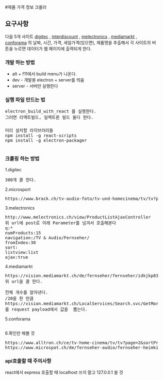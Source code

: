 #제품 가격 정보 크롤러

## 요구사항
다음 5개 사이트
[digitec](https://www.interdiscount.ch/idshop/eneCategory/de/detail.jsf?&No=128&erecs_limit=0&ene_dnr=&ene_udp=true)
, [interdiscount](https://www.interdiscount.ch/idshop/eneCategory/de/detail.jsf?&No=128&erecs_limit=0&ene_dnr=&ene_udp=true)
, [melectronics](http://www.melectronics.ch/c/de/TV_%26_Audio/Fernseher/)
, [mediamarkt](https://vision.mediamarkt.ch/de/fernseher/idk7qvmngjwg)
, [conforama](http://www.conforama.ch/rayon3_high-tech_tv--video---home-cinema_televisions-led_10051_10601_-16_42073_42119_42110)
의 날짜, 시간, 가격, 세일가격(있으면), 제품명을 추출해서 각 사이트의 버튼을 누르면 데이터가 웹 페이지에 출력되게 한다.

### 개발 하는 방법
* alt + f11에서 build menu가 나온다.
* dev - 개발용 electron + server를 띄움
* server - 서버만 실행한다

### 실행 파일 만드는 법
<pre>
electron_build_with_react 를 실행한다.
그러면 리액트빌드, 일렉트론 빌드 둘다 한다.
</pre>

### 
<pre>
미리 설치할 라이브러리들
npm install -g react-scripts
npm install -g electron-packager

</pre>

### 크롤링 하는 방법
1.digitec
<pre>
300개 콜 한다.
</pre>

2.microsport
<pre>
https://www.brack.ch/tv-audio-foto/tv-und-homecinema/tv/tv?page=2
</pre>



3.melectronics
<pre>
http://www.melectronics.ch/view/ProductListAjaxController
위 url에 post로 아래 Parameter를 넘겨서 호출해본다
q:*
numProducts:15
navigation:/TV & Audio/Fernseher/
fromIndex:30
sort:
listview:list
ajax:true
</pre>

4.mediamarkt
<pre>
https://vision.mediamarkt.ch/de/fernseher/fernseher/idkjkp83j5u6
위 url을 콜 한다.

전체 개수를 알아낸다.
/20을 한 만큼
https://vision.mediamarkt.ch/LocalServices/Search.svc/GetMoreResults
를 request payload에서 값을  뽑는다.
</pre>

5.conforama
<pre>
</pre>

6.확인만 해볼 것
<pre>
https://www.alltron.ch/ce/tv-home-cinema/tv/tv?page=2&sortProducts
https://www.microspot.ch/de/fernseher-audio/fernseher-heimkino/fernseher--C111000/?page=2
</pre>

### api호출할 때 주의사항
react에서 express 호출할 때 localhost 쓰지 말고 127.0.0.1 쓸 것